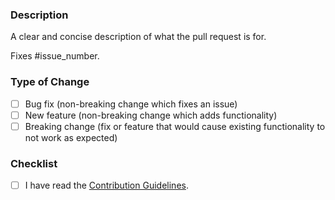 ### Description

A clear and concise description of what the pull request is for.

Fixes #issue_number.

### Type of Change

-   [ ] Bug fix (non-breaking change which fixes an issue)
-   [ ] New feature (non-breaking change which adds functionality)
-   [ ] Breaking change (fix or feature that would cause existing functionality to not work as expected)

### Checklist

<!-- change [ ] to [x] to mark the checkbox -->
-   [ ] I have read the [Contribution Guidelines](https://github.com/zyrouge/symphony/wiki/Contributions-Guidelines#pull-requests).
